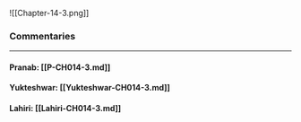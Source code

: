 ![[Chapter-14-3.png]]

### Commentaries

---

#### Pranab: [[P-CH014-3.md]]

#### Yukteshwar: [[Yukteshwar-CH014-3.md]]

#### Lahiri: [[Lahiri-CH014-3.md]]
